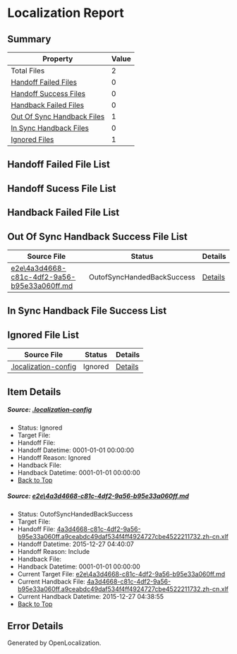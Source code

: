 # <a name='report-top'></a> Localization Report

## Summary
 Property | Value 
 -------- | ----- 
 Total Files | 2
[ Handoff Failed Files ](#handoff-failed-list)| 0
[ Handoff Success Files ](#handoff-success-list)| 0
[ Handback Failed Files ](#handback-failed-list)| 0
[ Out Of Sync Handback Files ](#outofsync-handback-success-list)| 1
[ In Sync Handback Files ](#insync-handback-success-list)| 0
[ Ignored Files ](#ignored-list)| 1

## <a name='handoff-failed-list'></a> Handoff Failed File List

## <a name='handoff-success-list'></a> Handoff Sucess File List

## <a name='handback-failed-list'></a> Handback Failed File List

## <a name='outofsync-handback-success-list'></a> Out Of Sync Handback Success File List
 Source File | Status | Details 
 ----------- | ------ | ------- 
 [e2e\4a3d4668-c81c-4df2-9a56-b95e33a060ff.md](https://github.com/OpenLocalizationTest/oltest/blob/f44609bae1d756201473fc1ddb79bae1604fd87f/e2e/4a3d4668-c81c-4df2-9a56-b95e33a060ff.md) | OutofSyncHandedBackSuccess | [Details](#d0a998cd452a855d472c74253dc8ab57d31b4d7d1)

## <a name='insync-handback-success-list'></a> In Sync Handback File Success List

## <a name='ignored-list'></a> Ignored File List
 Source File | Status | Details 
 ----------- | ------ | ------- 
 [.localization-config](https://github.com/OpenLocalizationTest/oltest/blob/f44609bae1d756201473fc1ddb79bae1604fd87f/.localization-config) | Ignored | [Details](#44c464a08dbf62d71471374c459d78e5fe18d7550)

## Item Details
##### <a name='44c464a08dbf62d71471374c459d78e5fe18d7550'></a> Source: [.localization-config](https://github.com/OpenLocalizationTest/oltest/blob/f44609bae1d756201473fc1ddb79bae1604fd87f/.localization-config)
* Status: Ignored
* Target File: 
* Handoff File: 
* Handoff Datetime: 0001-01-01 00:00:00
* Handoff Reason: Ignored
* Handback File: 
* Handback Datetime: 0001-01-01 00:00:00
* [Back to Top](#report-top)

##### <a name='d0a998cd452a855d472c74253dc8ab57d31b4d7d1'></a> Source: [e2e\4a3d4668-c81c-4df2-9a56-b95e33a060ff.md](https://github.com/OpenLocalizationTest/oltest/blob/f44609bae1d756201473fc1ddb79bae1604fd87f/e2e/4a3d4668-c81c-4df2-9a56-b95e33a060ff.md)
* Status: OutofSyncHandedBackSuccess
* Target File: 
* Handoff File: [4a3d4668-c81c-4df2-9a56-b95e33a060ff.a9ceabdc49daf534f4ff4924727cbe4522211732.zh-cn.xlf](https://github.com/OpenLocalizationTestOrg/olhandoff/blob/dc4aed9984906739839529c9a4b63b55a18decca/ol-handoff/OpenLocalizationTestOrg/oltest.zh-cn/qimu/4a3d4668-c81c-4df2-9a56-b95e33a060ff.a9ceabdc49daf534f4ff4924727cbe4522211732.zh-cn.xlf)
* Handoff Datetime: 2015-12-27 04:40:07
* Handoff Reason: Include
* Handback File: 
* Handback Datetime: 0001-01-01 00:00:00
* Current Target File: [e2e\4a3d4668-c81c-4df2-9a56-b95e33a060ff.md](https://github.com/OpenLocalizationTestOrg/oltest.zh-cn/blob/1f4ace8f25efa412ed36aed6fe7c916b18be8980/e2e/4a3d4668-c81c-4df2-9a56-b95e33a060ff.md)
* Current Handback File: [4a3d4668-c81c-4df2-9a56-b95e33a060ff.a9ceabdc49daf534f4ff4924727cbe4522211732.zh-cn.xlf](https://github.com/OpenLocalizationTestOrg/olhandback/blob/f8dbb05409465d6ba0071f13a1e7d13b276fd0df/ol-handback/OpenLocalizationTestOrg/oltest.zh-cn/qimu/4a3d4668-c81c-4df2-9a56-b95e33a060ff.a9ceabdc49daf534f4ff4924727cbe4522211732.zh-cn.xlf)
* Current Handback Datetime: 2015-12-27 04:38:55
* [Back to Top](#report-top)


## Error Details

Generated by OpenLocalization.
